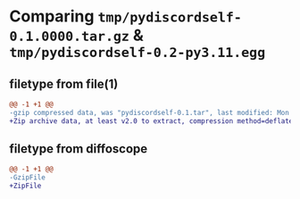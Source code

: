 # Comparing `tmp/pydiscordself-0.1.0000.tar.gz` & `tmp/pydiscordself-0.2-py3.11.egg`

## filetype from file(1)

```diff
@@ -1 +1 @@
-gzip compressed data, was "pydiscordself-0.1.tar", last modified: Mon Aug 29 19:49:30 2022, max compression
+Zip archive data, at least v2.0 to extract, compression method=deflate
```

## filetype from diffoscope

```diff
@@ -1 +1 @@
-GzipFile
+ZipFile
```

